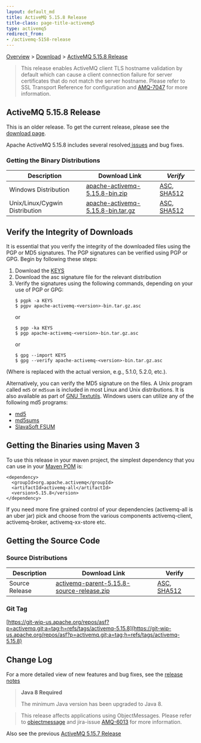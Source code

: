 ```yaml
---
layout: default_md
title: ActiveMQ 5.15.8 Release 
title-class: page-title-activemq5
type: activemq5
redirect_from:
- /activemq-5158-release
---
```


[Overview](overview) > [Download](download) > [ActiveMQ 5.15.8 Release](activemq-5158-release)

> This release enables ActiveMQ client TLS hostname validation by default which can cause a client connection failure for server certificates that do not match the server hostname. Please refer to SSL Transport Reference for configuration and [AMQ-7047](https://issues.apache.org/jira/browse/AMQ-7047?src=confmacro) for more information.

ActiveMQ 5.15.8 Release
-----------------------

<div class="alert alert-warning">
  This is an older release. To get the current release, please see the <a href="{{site.baseurl}}/components/classic/download" class="alert-link">download page</a>.
</div>

Apache ActiveMQ 5.15.8 includes several resolved[ issues](https://issues.apache.org/jira/secure/ReleaseNote.jspa?projectId=12311210&version=12344359) and bug fixes.

### Getting the Binary Distributions

Description|Download Link|_Verify_
---|---|---
Windows Distribution|[apache-activemq-5.15.8-bin.zip](https://archive.apache.org/dist/activemq/5.15.8/apache-activemq-5.15.8-bin.zip)|[ASC](https://archive.apache.org/dist/activemq/5.15.8/apache-activemq-5.15.8-bin.zip.asc), [SHA512](https://archive.apache.org/dist/activemq/5.15.8/apache-activemq-5.15.8-bin.zip.sha512)
Unix/Linux/Cygwin Distribution|[apache-activemq-5.15.8-bin.tar.gz](https://archive.apache.org/dist/activemq/5.15.8/apache-activemq-5.15.8-bin.tar.gz)|[ASC](https://archive.apache.org/dist/activemq/5.15.8/apache-activemq-5.15.8-bin.tar.gz.asc), [SHA512](https://archive.apache.org/dist/activemq/5.15.8/apache-activemq-5.15.8-bin.tar.gz.sha512)

Verify the Integrity of Downloads
---------------------------------

It is essential that you verify the integrity of the downloaded files using the PGP or MD5 signatures. The PGP signatures can be verified using PGP or GPG. Begin by following these steps:

1.  Download the [KEYS](https://downloads.apache.org/dist/activemq/KEYS)
2.  Download the asc signature file for the relevant distribution
3.  Verify the signatures using the following commands, depending on your use of PGP or GPG:
    ```
    $ pgpk -a KEYS
    $ pgpv apache-activemq-<version>-bin.tar.gz.asc
    ```
    or
    ```
    $ pgp -ka KEYS
    $ pgp apache-activemq-<version>-bin.tar.gz.asc
    ```
    or
    ```
    $ gpg --import KEYS
    $ gpg --verify apache-activemq-<version>-bin.tar.gz.asc
    ```

(Where <version> is replaced with the actual version, e.g., 5.1.0, 5.2.0, etc.).

Alternatively, you can verify the MD5 signature on the files. A Unix program called `md5` or `md5sum` is included in most Linux and Unix distributions. It is also available as part of [GNU Textutils](http://www.gnu.org/software/textutils/textutils.html). Windows users can utilize any of the following md5 programs:

*   [md5](http://www.fourmilab.ch/md5/)
*   [md5sums](http://www.pc-tools.net/win32/md5sums/)
*   [SlavaSoft FSUM](http://www.slavasoft.com/fsum/)

Getting the Binaries using Maven 3
----------------------------------

To use this release in your maven project, the simplest dependency that you can use in your [Maven POM](http://maven.apache.org/guides/introduction/introduction-to-the-pom.html) is:
```
<dependency>
  <groupId>org.apache.activemq</groupId>
  <artifactId>activemq-all</artifactId>
  <version>5.15.8</version>
</dependency>
```
If you need more fine grained control of your dependencies (activemq-all is an uber jar) pick and choose from the various components activemq-client, activemq-broker, activemq-xx-store etc.

Getting the Source Code
-----------------------

### Source Distributions

Description|Download Link|Verify
---|---|---
Source Release|[activemq-parent-5.15.8-source-release.zip](https://archive.apache.org/dist/activemq/5.15.8/activemq-parent-5.15.8-source-release.zip)|[ASC](https://archive.apache.org/dist/activemq/5.15.8/activemq-parent-5.15.8-source-release.zip.asc), [SHA512](https://archive.apache.org/dist/activemq/5.15.8/activemq-parent-5.15.8-source-release.zip.sha512)

### Git Tag

[https://git-wip-us.apache.org/repos/asf?p=activemq.git;a=tag;h=refs/tags/activemq-5.15.8](https://git-wip-us.apache.org/repos/asf?p=activemq.git;a=tag;h=refs/tags/activemq-5.15.8)

Change Log
----------

For a more detailed view of new features and bug fixes, see the [release notes](https://issues.apache.org/jira/secure/ReleaseNote.jspa?projectId=12311210&version=12344359)

> **Java 8 Required**
> 
> The minimum Java version has been upgraded to Java 8.

> This release affects applications using ObjectMessages. Please refer to [objectmessage](objectmessage) and jira-issue [AMQ-6013](https://issues.apache.org/jira/browse/AMQ-6013) for more information.

Also see the previous [ActiveMQ 5.15.7 Release](activemq-5157-release)
